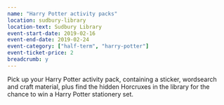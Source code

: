 ```yaml
---
name: "Harry Potter activity packs"
location: sudbury-library
location-text: Sudbury Library
event-start-date: 2019-02-16
event-end-date: 2019-02-24
event-category: ["half-term", "harry-potter"]
event-ticket-price: 2
breadcrumb: y
---
```


Pick up your Harry Potter activity pack, containing a sticker, wordsearch and craft material, plus find the hidden Horcruxes in the library for the chance to win a Harry Potter stationery set.
